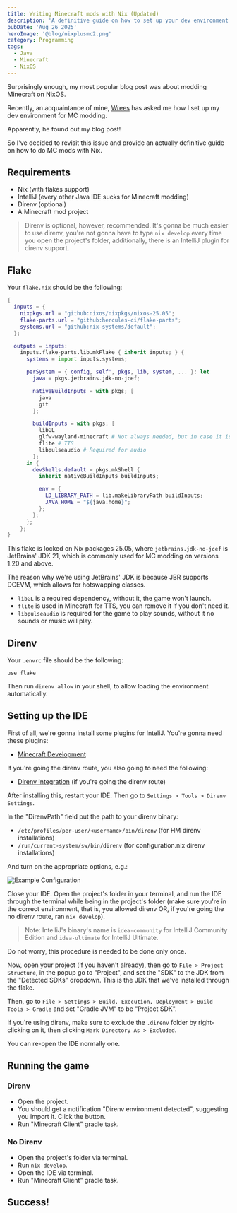 ```yaml
---
title: Writing Minecraft mods with Nix (Updated)
description: 'A definitive guide on how to set up your dev environment to make Minecraft mods with NixOS.'
pubDate: 'Aug 26 2025'
heroImage: '@blog/nixplusmc2.png'
category: Programming
tags:
  - Java
  - Minecraft
  - NixOS
---
```


Surprisingly enough, my most popular blog post was about modding Minecraft on NixOS.

Recently, an acquaintance of mine, [Wrees](https://github.com/MrWrees) has asked me how I set up my dev environment for MC modding.

Apparently, he found out my blog post!

So I've decided to revisit this issue and provide an actually definitive guide on how to do MC mods with Nix.

## Requirements
- Nix (with flakes support)
- IntelliJ (every other Java IDE sucks for Minecraft modding)
- Direnv (optional)
- A Minecraft mod project

> Direnv is optional, however, recommended. It's gonna be much easier to use direnv, you're not gonna have to type `nix develop` every time you open the project's folder, additionally, there is an IntelliJ plugin for direnv support.

## Flake

Your `flake.nix` should be the following:
```nix
{
  inputs = {
    nixpkgs.url = "github:nixos/nixpkgs/nixos-25.05";
    flake-parts.url = "github:hercules-ci/flake-parts";
    systems.url = "github:nix-systems/default";
  };

  outputs = inputs:
    inputs.flake-parts.lib.mkFlake { inherit inputs; } {
      systems = import inputs.systems;

      perSystem = { config, self', pkgs, lib, system, ... }: let
        java = pkgs.jetbrains.jdk-no-jcef;

        nativeBuildInputs = with pkgs; [
          java
          git
        ];

        buildInputs = with pkgs; [
          libGL
          glfw-wayland-minecraft # Not always needed, but in case it is, it's here.
          flite # TTS
          libpulseaudio # Required for audio
        ];
      in {
        devShells.default = pkgs.mkShell {
          inherit nativeBuildInputs buildInputs;

          env = {
            LD_LIBRARY_PATH = lib.makeLibraryPath buildInputs;
            JAVA_HOME = "${java.home}";
          };
        };
      };
    };
}
```

This flake is locked on Nix packages 25.05, where `jetbrains.jdk-no-jcef` is JetBrains' JDK 21, which is commonly used for MC modding on versions 1.20 and above.

The reason why we're using JetBrains' JDK is because JBR supports DCEVM, which allows for hotswapping classes.

- `libGL` is a required dependency, without it, the game won't launch.
- `flite` is used in Minecraft for TTS, you can remove it if you don't need it.
- `libpulseaudio` is required for the game to play sounds, without it no sounds or music will play.

## Direnv

Your `.envrc` file should be the following:

```
use flake
```

Then run `direnv allow` in your shell, to allow loading the environment automatically.

## Setting up the IDE

First of all, we're gonna install some plugins for InteliJ. 
You're gonna need these plugins:
- [Minecraft Development](https://plugins.jetbrains.com/plugin/8327-minecraft-development)


If you're going the direnv route, you also going to need the following:
- [Direnv Integration](https://plugins.jetbrains.com/plugin/15285-direnv-integration) (if you're going the direnv route)

After installing this, restart your IDE. Then go to `Settings > Tools > Direnv Settings`.

In the "DirenvPath" field put the path to your direnv binary:
- `/etc/profiles/per-user/<username>/bin/direnv` (for HM direnv installations)
- `/run/current-system/sw/bin/direnv` (for configuration.nix direnv installations)

And turn on the appropriate options, e.g.:

![Example Configuration](@blog/nix-mc/direnv-config.png)

Close your IDE. Open the project's folder in your terminal, and run the IDE through the terminal while being in the project's folder (make sure you're in the correct environment, that is, you allowed direnv OR, if you're going the no direnv route, ran `nix develop`).

> Note: IntelliJ's binary's name is `idea-community` for IntelliJ Community Edition and `idea-ultimate` for IntelliJ Ultimate.

Do not worry, this procedure is needed to be done only once.

Now, open your project (if you haven't already), then go to `File > Project Structure`, in the popup go to "Project", and set the "SDK"  to the JDK from the "Detected SDKs" dropdown. This is the JDK that we've installed through the flake.

Then, go to `File > Settings > Build, Execution, Deployment > Build Tools > Gradle` and set "Gradle JVM" to be "Project SDK".

If you're using direnv, make sure to exclude the `.direnv` folder by right-clicking on it, then clicking `Mark Directory As > Excluded`.

You can re-open the IDE normally one.

## Running the game

### Direnv

- Open the project.
- You should get a notification "Direnv environment detected", suggesting you import it. Click the button.
- Run "Minecraft Client" gradle task.

### No Direnv

- Open the project's folder via terminal.
- Run `nix develop`.
- Open the IDE via terminal.
- Run "Minecraft Client" gradle task.

## Success!